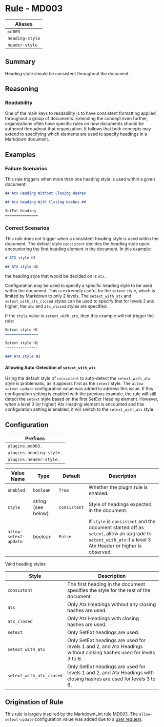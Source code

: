 # Rule - MD003

| Aliases |
| --- |
| `md003` |
| `heading-style` |
| `header-style` |

## Summary

Heading style should be consistent throughout the document.

## Reasoning

### Readability

One of the main keys to readability is to have consistent formatting applied
throughout a group of documents.  Extending the concept even further,
organizations often have specific rules on how documents should be authored throughout
that organization.  It follows that both concepts may extend to specifying
which elements are used to specify headings in a Markdown document.

## Examples

### Failure Scenarios

This rule triggers when more than one heading style is used within a given document:

```Markdown
## Atx Heading Without Closing Hashes

## Atx Heading With Closing Hashes ##

SetExt Heading
===============
```

### Correct Scenarios

This rule does not trigger when a consistent heading style is used within
the document.  The default style `consistent` decides the heading style upon
encountering the first heading element in the document.  In this example:

```Markdown
# ATX style H1

## ATX style H2
```

the heading style that would be decided on is `atx`.

Configuration may be used to specify a specific heading style to be used within
the document.  This is extremely useful for the `setext` style, which is limited
by Markdown to only 2 levels.  The `setext_with_atx` and `setext_with_atx_closed`
styles can be used to specify that for levels 3 and higher, the `atx` and
`atx_closed` styles are specified.

If the `style` value is `setext_with_atx`, then this example will not trigger
the rule:

```Markdown
Setext style H1
===============

Setext style H2
---------------

### ATX style H3
```

#### Allowing Auto-Detection of `setext_with_atx`

Using the default style of `consistent` to auto-detect the `setext_with_atx` style
is problematic, as it appears first as the `setext` style.  The `allow-setext-update`
configuration value was added to address this issue.  If this configuration setting
is enabled with the previous example, the rule will still detect the `setext` style
based on the first SetExt Heading element.  However, when a level 3 (or higher)
Atx Heading element is encounted and this configuration setting is enabled, it will
switch to the `setext_with_atx` style.

## Configuration

| Prefixes |
| --- |
| `plugins.md003.` |
| `plugins.heading-style.` |
| `plugins.header-style.` |

| Value Name | Type | Default | Description |
| -- | -- | -- | -- |
| `enabled` | `boolean` | `True` | Whether the plugin rule is enabled. |
| `style` | string (see below) | `consistent` | Style of headings expected in the document. |
| `allow-setext-update` | boolean | `False` | If `style` is `consistent` and the document started off as `setext`, allow an upgrade to `setext_with_atx` if a level 3 Atx Header or higher is observed. |

Valid heading styles:

| Style | Description |
| -- | -- |
| `consistent` | The first heading in the document specifies the style for the rest of the document. |
| `atx` | Only Atx Headings without any closing hashes are used. |
| `atx_closed` | Only Atx Headings with closing hashes are used. |
| `setext` | Only SetExt headings are used. |
| `setext_with_atx` | Only SetExt headings are used for levels 1 and 2, and Atx Headings without closing hashes used for levels 3 to 6.|
| `setext_with_atx_closed` |Only SetExt headings are used for levels 1 and 2, and Atx Headings with closing hashes are used for levels 3 to 6.|

## Origination of Rule

This rule is largely inspired by the MarkdownLint rule
[MD003](https://github.com/DavidAnson/markdownlint/blob/master/doc/Rules.md#md003---heading-style).
The `allow-setext-update` configuration value was added due to a [user request](https://github.com/jackdewinter/pymarkdown/issues/154).
